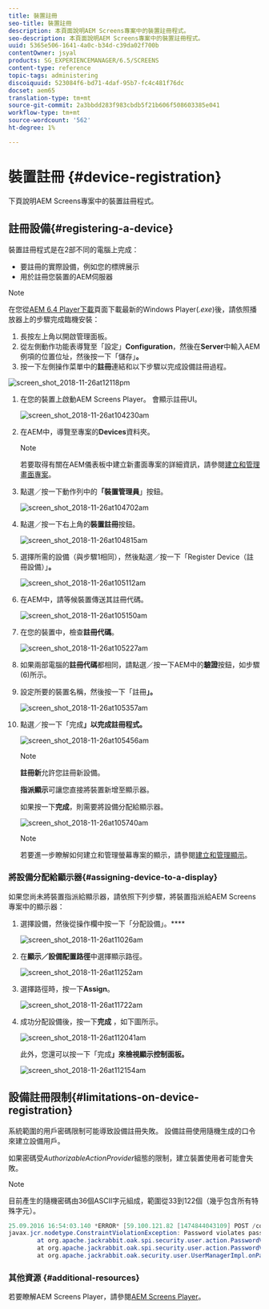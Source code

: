 ```yaml
---
title: 裝置註冊
seo-title: 裝置註冊
description: 本頁面說明AEM Screens專案中的裝置註冊程式。
seo-description: 本頁面說明AEM Screens專案中的裝置註冊程式。
uuid: 5365e506-1641-4a0c-b34d-c39da02f700b
contentOwner: jsyal
products: SG_EXPERIENCEMANAGER/6.5/SCREENS
content-type: reference
topic-tags: administering
discoiquuid: 523084f6-bd71-4daf-95b7-fc4c481f76dc
docset: aem65
translation-type: tm+mt
source-git-commit: 2a3bbdd283f983cbdb5f21b606f508603385e041
workflow-type: tm+mt
source-wordcount: '562'
ht-degree: 1%

---
```



# 裝置註冊 {#device-registration}

下頁說明AEM Screens專案中的裝置註冊程式。

## 註冊設備{#registering-a-device}

裝置註冊程式是在2部不同的電腦上完成：

* 要註冊的實際設備，例如您的標牌展示
* 用於註冊您裝置的AEM伺服器

>[!NOTE]
>
>在您從[AEM 6.4 Player下載](https://download.macromedia.com/screens/)頁面下載最新的Windows Player(*.exe*)後，請依照播放器上的步驟完成臨機安裝：
>
>1. 長按左上角以開啟管理面板。
>1. 從左側動作功能表導覽至「設定」**Configuration**，然後在&#x200B;**Server**&#x200B;中輸入AEM例項的位置位址，然後按一下「儲存」**。**
>1. 按一下左側操作菜單中的&#x200B;**註冊**&#x200B;連結和以下步驟以完成設備註冊過程。

>



![screen_shot_2018-11-26at12118pm](assets/screen_shot_2018-11-26at12118pm.png)

1. 在您的裝置上啟動AEM Screens Player。 會顯示註冊UI。

   ![screen_shot_2018-11-26at104230am](assets/screen_shot_2018-11-26at104230am.png)

1. 在AEM中，導覽至專案的&#x200B;**Devices**&#x200B;資料夾。

   >[!NOTE]
   >
   >若要取得有關在AEM儀表板中建立新畫面專案的詳細資訊，請參閱[建立和管理畫面專案](creating-a-screens-project.md)。

1. 點選／按一下動作列中的&#x200B;**「裝置管理員**」按鈕。

   ![screen_shot_2018-11-26at104702am](assets/screen_shot_2018-11-26at104702am.png)

1. 點選／按一下右上角的&#x200B;**裝置註冊**&#x200B;按鈕。

   ![screen_shot_2018-11-26at104815am](assets/screen_shot_2018-11-26at104815am.png)

1. 選擇所需的設備（與步驟1相同），然後點選／按一下「Register Device（註冊設備）」**。**

   ![screen_shot_2018-11-26at105112am](assets/screen_shot_2018-11-26at105112am.png)

1. 在AEM中，請等候裝置傳送其註冊代碼。

   ![screen_shot_2018-11-26at105150am](assets/screen_shot_2018-11-26at105150am.png)

1. 在您的裝置中，檢查&#x200B;**註冊代碼**。

   ![screen_shot_2018-11-26at105227am](assets/screen_shot_2018-11-26at105227am.png)

1. 如果兩部電腦的&#x200B;**註冊代碼**&#x200B;都相同，請點選／按一下AEM中的&#x200B;**驗證**&#x200B;按鈕，如步驟(6)所示。
1. 設定所要的裝置名稱，然後按一下「註冊&#x200B;**」。**

   ![screen_shot_2018-11-26at105357am](assets/screen_shot_2018-11-26at105357am.png)

1. 點選／按一下「完成&#x200B;**」以完成註冊程式。**

   ![screen_shot_2018-11-26at105456am](assets/screen_shot_2018-11-26at105456am.png)

   >[!NOTE]
   >
   >**註冊新**&#x200B;允許您註冊新設備。
   >
   >**指派顯示**&#x200B;可讓您直接將裝置新增至顯示器。

   如果按一下&#x200B;**完成**，則需要將設備分配給顯示器。

   ![screen_shot_2018-11-26at105740am](assets/screen_shot_2018-11-26at105740am.png)

   >[!NOTE]
   >
   >若要進一步瞭解如何建立和管理螢幕專案的顯示，請參閱[建立和管理顯示](managing-displays.md)。

### 將設備分配給顯示器{#assigning-device-to-a-display}

如果您尚未將裝置指派給顯示器，請依照下列步驟，將裝置指派給AEM Screens專案中的顯示器：

1. 選擇設備，然後從操作欄中按一下「分配設備」。****

   ![screen_shot_2018-11-26at11026am](assets/screen_shot_2018-11-26at111026am.png)

1. 在&#x200B;**顯示／設備配置路徑**&#x200B;中選擇顯示路徑。

   ![screen_shot_2018-11-26at11252am](assets/screen_shot_2018-11-26at111252am.png)

1. 選擇路徑時，按一下&#x200B;**Assign**。

   ![screen_shot_2018-11-26at11722am](assets/screen_shot_2018-11-26at111722am.png)

1. 成功分配設備後，按一下&#x200B;**完成** ，如下圖所示。

   ![screen_shot_2018-11-26at112041am](assets/screen_shot_2018-11-26at112041am.png)

   此外，您還可以按一下「完成&#x200B;**」來檢視顯示控制面板。**

   ![screen_shot_2018-11-26at112154am](assets/screen_shot_2018-11-26at112154am.png)

## 設備註冊限制{#limitations-on-device-registration}

系統範圍的用戶密碼限制可能導致設備註冊失敗。 設備註冊使用隨機生成的口令來建立設備用戶。

如果密碼受&#x200B;*AuthorizableActionProvider*&#x200B;組態的限制，建立裝置使用者可能會失敗。

>[!NOTE]
>
>目前產生的隨機密碼由36個ASCII字元組成，範圍從33到122個（幾乎包含所有特殊字元）。

```java
25.09.2016 16:54:03.140 *ERROR* [59.100.121.82 [1474844043109] POST /content/screens/svc/registration HTTP/1.1] com.adobe.cq.screens.device.registration.impl.RegistrationServlet Error during device registration
javax.jcr.nodetype.ConstraintViolationException: Password violates password constraint (^(?=.*\d).{7,9}$).
        at org.apache.jackrabbit.oak.spi.security.user.action.PasswordValidationAction.validatePassword(PasswordValidationAction.java:105)
        at org.apache.jackrabbit.oak.spi.security.user.action.PasswordValidationAction.onPasswordChange(PasswordValidationAction.java:76)
        at org.apache.jackrabbit.oak.security.user.UserManagerImpl.onPasswordChange(UserManagerImpl.java:308)
```

### 其他資源 {#additional-resources}

若要瞭解AEM Screens Player，請參閱[AEM Screens Player](working-with-screens-player.md)。
